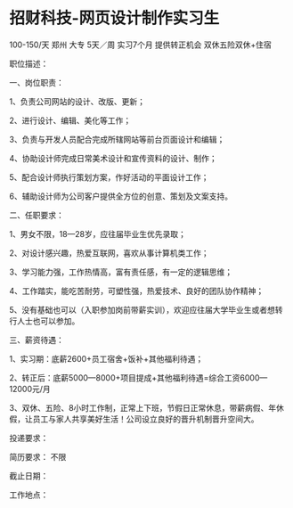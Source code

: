 # 招财科技-网页设计制作实习生

100-150/天 郑州 大专 5天／周 实习7个月 提供转正机会
双休五险双休+住宿

职位描述：

一、岗位职责：

1、负责公司网站的设计、改版、更新；

2、进行设计、编辑、美化等工作；

3、负责与开发人员配合完成所辖网站等前台页面设计和编辑；

4、协助设计师完成日常美术设计和宣传资料的设计、制作；

5、配合设计师执行策划方案，作好活动的平面设计工作；

6、辅助设计师为公司客户提供全方位的创意、策划及文案支持。

二、任职要求：

1、男女不限，18—28岁，应往届毕业生优先录取；

2、对设计感兴趣，热爱互联网，喜欢从事计算机类工作；

3、学习能力强，工作热情高，富有责任感，有一定的逻辑思维；

4、工作踏实，能吃苦耐劳，可塑性强，热爱技术、良好的团队协作精神；

5、没有基础也可以（入职参加岗前带薪实训），欢迎应往届大学毕业生或者想转行人士也可以参加。

三、薪资待遇：

1、实习期：底薪2600+员工宿舍+饭补+其他福利待遇；

2、转正后：底薪5000—8000+项目提成+其他福利待遇=综合工资6000—12000元/月

3、双休、五险、8小时工作制，正常上下班，节假日正常休息，带薪病假、年休假，让员工与家人共享美好生活！公司设立良好的晋升机制晋升空间大。

投递要求：

简历要求： 不限

截止日期：

工作地点：